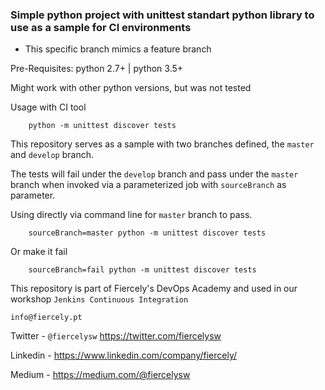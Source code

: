 ### Simple python project with unittest standart python library to use as a sample for CI environments

- This specific branch mimics a feature branch

Pre-Requisites:
    python 2.7+ | python 3.5+

Might work with other python versions, but was not tested

Usage with CI tool


```
    python -m unittest discover tests
```

This repository serves as a sample with two branches defined, the `master` and `develop` branch.

The tests will fail under the `develop` branch and pass under the `master` branch when invoked via a parameterized job with `sourceBranch` as parameter.

Using directly via command line for `master` branch to pass.

```
    sourceBranch=master python -m unittest discover tests
```
Or make it fail


```
    sourceBranch=fail python -m unittest discover tests
```


This repository is part of Fiercely's DevOps Academy and used in our workshop `Jenkins Continuous Integration`

`info@fiercely.pt`

Twitter - `@fiercelysw` https://twitter.com/fiercelysw

Linkedin - https://www.linkedin.com/company/fiercely/

Medium - https://medium.com/@fiercelysw
